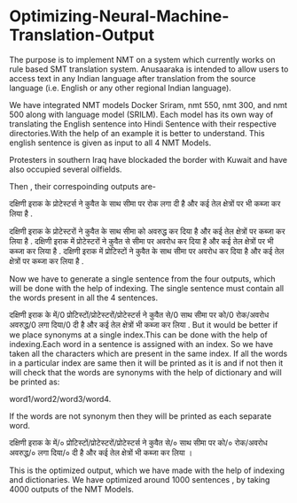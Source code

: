 # Optimizing-Neural-Machine-Translation-Output
The purpose is to implement NMT on a system which currently works on rule based SMT translation system. Anusaaraka is intended to allow users to access text in any Indian language after translation from the source language (i.e. English or any other regional Indian language).

We have integrated NMT models Docker Sriram, nmt 550, nmt 300, and nmt 500 along with language model (SRILM). Each model has its own way of translating the English sentence into Hindi Sentence with their respective directories.With the help of an example it is better to understand. This english sentence is given as input to all 4 NMT Models.

Protesters in southern Iraq have blockaded the border with Kuwait and have also occupied several oilfields.

Then , their correspoinding outputs are-

दक्षिणी इराक के प्रोटेस्टर्स ने कुवैत के साथ सीमा पर रोक लगा दी है और कई तेल क्षेत्रों पर भी कब्जा कर लिया है .

दक्षिणी इराक के प्रोटेस्टरों ने कुवैत के साथ सीमा को अवरुद्ध कर दिया है और कई तेल क्षेत्रों पर कब्जा कर लिया है .
दक्षिणी इराक में प्रोटेस्टरों ने कुवैत से सीमा पर अवरोध कर दिया है और कई तेल क्षेत्रों पर भी कब्जा कर लिया है .
दक्षिणी इराक में प्रोटिस्टों ने कुवैत के साथ सीमा पर अवरोध कर दिया है और कई तेल क्षेत्रों पर कब्जा कर लिया है .

Now we have to generate a single sentence from the four outputs, which will be done with the help of indexing. The single sentence must contain all the words present in all the 4 sentences.


दक्षिणी इराक के में/0 प्रोटिस्टों/प्रोटेस्टरों/प्रोटेस्टर्स ने कुवैत से/0 साथ सीमा पर को/0 रोक/अवरोध अवरुद्ध/0 लगा दिया/0 दी है और कई तेल क्षेत्रों भी कब्जा कर लिया .
But it would be better if we place synonyms at a single index.This can be done with the help of indexing.Each word in a sentence is assigned with an index. So we have taken all the characters which are present in the same index. If all the words in a particular index are same then it will be printed as it is and if not then it will check that the words are synonyms with the help of dictionary and will be printed as:

word1/word2/word3/word4.

If the words are not synonym then they will be printed as each separate word. 

दक्षिणी इराक के में/० प्रोटिस्टों/प्रोटेस्टरों/प्रोटेस्टर्स ने कुवैत से/० साथ सीमा पर को/० रोक/अवरोध अवरुद्ध/० लगा दिया/० दी है और कई तेल क्षेत्रों भी कब्जा कर लिया ।

This is the optimized output, which we have made with the help of indexing and dictionaries. 
We have optimized around 1000 sentences , by taking 4000 outputs of the NMT Models.










  


